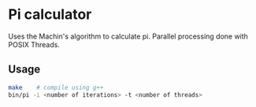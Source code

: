 Pi calculator
==========

Uses the Machin's algorithm to calculate pi. Parallel processing done with POSIX Threads.

## Usage

```sh
make	# compile using g++
bin/pi -i <number of iterations> -t <number of threads>
```
